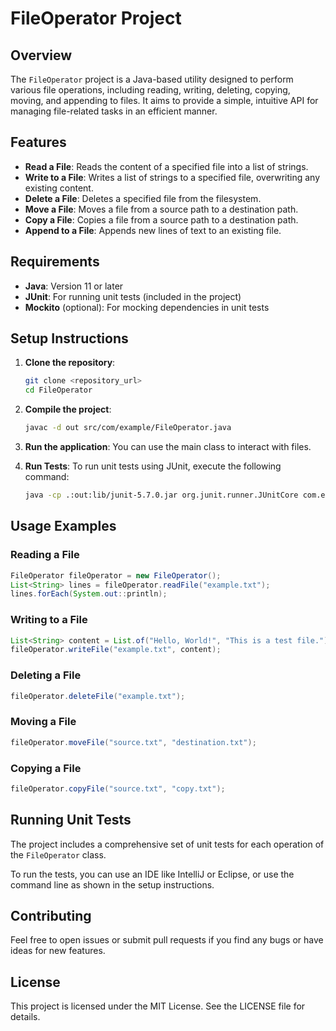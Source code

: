 # FileOperator Project

## Overview
The `FileOperator` project is a Java-based utility designed to perform various file operations, including reading, writing, deleting, copying, moving, and appending to files. It aims to provide a simple, intuitive API for managing file-related tasks in an efficient manner.

## Features
- **Read a File**: Reads the content of a specified file into a list of strings.
- **Write to a File**: Writes a list of strings to a specified file, overwriting any existing content.
- **Delete a File**: Deletes a specified file from the filesystem.
- **Move a File**: Moves a file from a source path to a destination path.
- **Copy a File**: Copies a file from a source path to a destination path.
- **Append to a File**: Appends new lines of text to an existing file.

## Requirements
- **Java**: Version 11 or later
- **JUnit**: For running unit tests (included in the project)
- **Mockito** (optional): For mocking dependencies in unit tests

## Setup Instructions
1. **Clone the repository**:
   ```sh
   git clone <repository_url>
   cd FileOperator
   ```

2. **Compile the project**:
   ```sh
   javac -d out src/com/example/FileOperator.java
   ```

3. **Run the application**:
   You can use the main class to interact with files.

4. **Run Tests**:
   To run unit tests using JUnit, execute the following command:
   ```sh
   java -cp .:out:lib/junit-5.7.0.jar org.junit.runner.JUnitCore com.example.FileOperatorTest
   ```

## Usage Examples

### Reading a File
```java
FileOperator fileOperator = new FileOperator();
List<String> lines = fileOperator.readFile("example.txt");
lines.forEach(System.out::println);
```

### Writing to a File
```java
List<String> content = List.of("Hello, World!", "This is a test file.");
fileOperator.writeFile("example.txt", content);
```

### Deleting a File
```java
fileOperator.deleteFile("example.txt");
```

### Moving a File
```java
fileOperator.moveFile("source.txt", "destination.txt");
```

### Copying a File
```java
fileOperator.copyFile("source.txt", "copy.txt");
```

## Running Unit Tests
The project includes a comprehensive set of unit tests for each operation of the `FileOperator` class.

To run the tests, you can use an IDE like IntelliJ or Eclipse, or use the command line as shown in the setup instructions.

## Contributing
Feel free to open issues or submit pull requests if you find any bugs or have ideas for new features.

## License
This project is licensed under the MIT License. See the LICENSE file for details.

